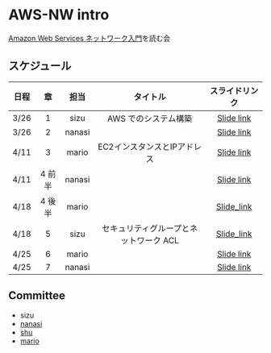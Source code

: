 # AWS-NW intro

[Amazon Web Services ネットワーク入門](https://www.amazon.co.jp/gp/product/B01M2BMB0V?pf_rd_r=NW1CJFAXJ7VTFM2NW8W7&pf_rd_p=3d322af3-60ce-4778-b834-9b7ade73f617)を読む会

## スケジュール

| 日程 | 章 | 担当 | タイトル | スライドリンク |
|:---:|:---:|:---:|:---:|:---:|
| 3/26 | 1 | sizu | AWS でのシステム構築 | [Slide link]() |
| 3/26 | 2 | nanasi |  | [Slide link]() |
| 4/11 | 3 | mario | EC2インスタンスとIPアドレス| [Slide link](https://github.com/sizu-PIC/Books/blob/master/aws-nw-intro/chapter3/slide.pdf) |
| 4/11 | 4 前半 | nanasi |  | [Slide link]() |
| 4/18 | 4 後半 | mario |  | [Slide_link]() |
| 4/18 | 5 | sizu | セキュリティグループとネットワーク ACL | [Slide_link]() |
| 4/25 | 6 | mario |  | [Slide link]() |
| 4/25 | 7 | nanasi |  | [Slide link]() |

## Committee
- sizu
- [nanasi](https://github.com/nanasi128)
- [shu](https://github.com/shu22203)
- [mario](https://github.com/root3103)
